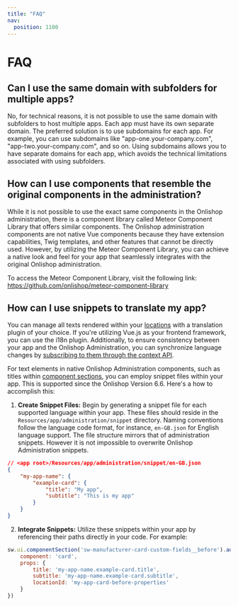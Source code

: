 ```yaml
---
title: "FAQ"
nav:
  position: 1100
---
```


# FAQ

## Can I use the same domain with subfolders for multiple apps?
No, for technical reasons, it is not possible to use the same domain with subfolders to host multiple apps. Each app must have its own separate domain.
The preferred solution is to use subdomains for each app. For example, you can use subdomains like "app-one.your-company.com", "app-two.your-company.com", and so on. Using subdomains allows you to have separate domains for each app, which avoids the technical limitations associated with using subfolders.

## How can I use components that resemble the original components in the administration?
While it is not possible to use the exact same components in the Onlishop administration, there is a component library called Meteor Component Library that offers similar components. The Onlishop administration components are not native Vue components because they have extension capabilities, Twig templates, and other features that cannot be directly used. However, by utilizing the Meteor Component Library, you can achieve a native look and feel for your app that seamlessly integrates with the original Onlishop administration.

To access the Meteor Component Library, visit the following link: https://github.com/onlishop/meteor-component-library

## How can I use snippets to translate my app?

You can manage all texts rendered within your [locations](../concepts/locations.md) with a translation plugin of your choice. If you're utilizing Vue.js as your frontend framework, you can use the i18n plugin. Additionally, to ensure consistency between your app and the Onlishop Administration, you can synchronize language changes by [subscribing to them through the context API](../api-reference/context.md#subscribe-on-language-changes).

For text elements in native Onlishop Administration components, such as titles within [component sections](../concepts/component-sections.md), you can employ snippet files within your app. This is supported since the Onlishop Version 6.6. Here's a how to accomplish this:

1. **Create Snippet Files:** Begin by generating a snippet file for each supported language within your app. These files should reside in the `Resources/app/administration/snippet` directory. Naming conventions follow the language code format, for instance, `en-GB.json` for English language support. The file structure mirrors that of administration snippets. However it is not impossible to overwrite Onlishop Administration snippets.

```json
// <app root>/Resources/app/administration/snippet/en-GB.json
{
    "my-app-name": {
        "example-card": {
            "title": "My app",
            "subtitle": "This is my app"
        }
    }
}
```

2. **Integrate Snippets:** Utilize these snippets within your app by referencing their paths directly in your code. For example:

```js
sw.ui.componentSection('sw-manufacturer-card-custom-fields__before').add({
    component: 'card', 
    props: {
        title: 'my-app-name.example-card.title',
        subtitle: 'my-app-name.example-card.subtitle',
        locationId: 'my-app-card-before-properties'
    }
})
```
